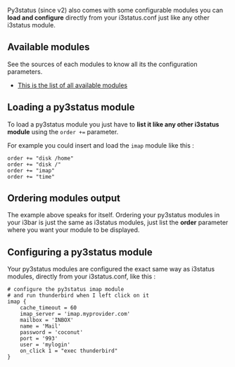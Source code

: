 Py3status (since v2) also comes with some configurable modules you can **load and configure** directly from your i3status.conf just like any other i3status module.

## Available modules
See the sources of each modules to know all its the configuration parameters.

* [This is the list of all available modules](https://github.com/ultrabug/py3status/tree/master/py3status/modules)

## Loading a py3status module
To load a py3status module you just have to **list it like any other i3status module** using the `order +=` parameter.

For example you could insert and load the `imap` module like this :

    order += "disk /home"
    order += "disk /"
    order += "imap"
    order += "time"

## Ordering modules output
The example above speaks for itself. Ordering your py3status modules in your i3bar is just the same as i3status modules, just list the **order** parameter where you want your module to be displayed.

## Configuring a py3status module
Your py3status modules are configured the exact same way as i3status modules, directly from your i3status.conf, like this :

    # configure the py3status imap module
    # and run thunderbird when I left click on it
    imap {
        cache_timeout = 60
        imap_server = 'imap.myprovider.com'
        mailbox = 'INBOX'
        name = 'Mail'
        password = 'coconut'
        port = '993'
        user = 'mylogin'
        on_click 1 = "exec thunderbird"
    }
